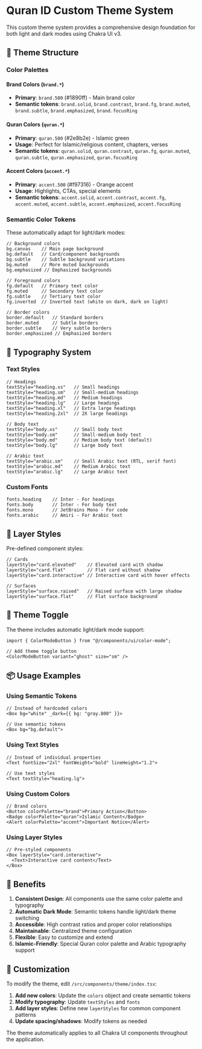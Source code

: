 # Quran ID Custom Theme System

This custom theme system provides a comprehensive design foundation for both light and dark modes using Chakra UI v3.

## 🎨 Theme Structure

### Color Palettes

#### Brand Colors (`brand.*`)

- **Primary**: `brand.500` (#1890ff) - Main brand color
- **Semantic tokens**: `brand.solid`, `brand.contrast`, `brand.fg`, `brand.muted`, `brand.subtle`, `brand.emphasized`, `brand.focusRing`

#### Quran Colors (`quran.*`)  

- **Primary**: `quran.500` (#2e8b2e) - Islamic green
- **Usage**: Perfect for Islamic/religious content, chapters, verses
- **Semantic tokens**: `quran.solid`, `quran.contrast`, `quran.fg`, `quran.muted`, `quran.subtle`, `quran.emphasized`, `quran.focusRing`

#### Accent Colors (`accent.*`)

- **Primary**: `accent.500` (#f97316) - Orange accent
- **Usage**: Highlights, CTAs, special elements
- **Semantic tokens**: `accent.solid`, `accent.contrast`, `accent.fg`, `accent.muted`, `accent.subtle`, `accent.emphasized`, `accent.focusRing`

### Semantic Color Tokens

These automatically adapt for light/dark modes:

```tsx
// Background colors
bg.canvas    // Main page background
bg.default   // Card/component backgrounds  
bg.subtle    // Subtle background variations
bg.muted     // More muted backgrounds
bg.emphasized // Emphasized backgrounds

// Foreground colors
fg.default   // Primary text color
fg.muted     // Secondary text color
fg.subtle    // Tertiary text color
fg.inverted  // Inverted text (white on dark, dark on light)

// Border colors  
border.default   // Standard borders
border.muted     // Subtle borders
border.subtle    // Very subtle borders
border.emphasized // Emphasized borders
```

## 📝 Typography System

### Text Styles

```tsx
// Headings
textStyle="heading.xs"   // Small headings
textStyle="heading.sm"   // Small-medium headings  
textStyle="heading.md"   // Medium headings
textStyle="heading.lg"   // Large headings
textStyle="heading.xl"   // Extra large headings
textStyle="heading.2xl"  // 2X large headings

// Body text
textStyle="body.xs"      // Small body text
textStyle="body.sm"      // Small-medium body text
textStyle="body.md"      // Medium body text (default)
textStyle="body.lg"      // Large body text

// Arabic text
textStyle="arabic.sm"    // Small Arabic text (RTL, serif font)
textStyle="arabic.md"    // Medium Arabic text  
textStyle="arabic.lg"    // Large Arabic text
```

### Custom Fonts

```tsx
fonts.heading    // Inter - For headings
fonts.body       // Inter - For body text
fonts.mono       // JetBrains Mono - For code
fonts.arabic     // Amiri - For Arabic text
```

## 🎨 Layer Styles

Pre-defined component styles:

```tsx
// Cards
layerStyle="card.elevated"    // Elevated card with shadow
layerStyle="card.flat"        // Flat card without shadow
layerStyle="card.interactive" // Interactive card with hover effects

// Surfaces  
layerStyle="surface.raised"   // Raised surface with large shadow
layerStyle="surface.flat"     // Flat surface background
```

## 🌙 Theme Toggle

The theme includes automatic light/dark mode support:

```tsx
import { ColorModeButton } from "@/components/ui/color-mode";

// Add theme toggle button
<ColorModeButton variant="ghost" size="sm" />
```

## 📦 Usage Examples

### Using Semantic Tokens

```tsx
// Instead of hardcoded colors
<Box bg="white" _dark={{ bg: "gray.800" }}>

// Use semantic tokens
<Box bg="bg.default">
```

### Using Text Styles

```tsx
// Instead of individual properties
<Text fontSize="2xl" fontWeight="bold" lineHeight="1.2">

// Use text styles  
<Text textStyle="heading.lg">
```

### Using Custom Colors

```tsx
// Brand colors
<Button colorPalette="brand">Primary Action</Button>
<Badge colorPalette="quran">Islamic Content</Badge>
<Alert colorPalette="accent">Important Notice</Alert>
```

### Using Layer Styles

```tsx
// Pre-styled components
<Box layerStyle="card.interactive">
  <Text>Interactive card content</Text>
</Box>
```

## 🎯 Benefits

1. **Consistent Design**: All components use the same color palette and typography
2. **Automatic Dark Mode**: Semantic tokens handle light/dark theme switching
3. **Accessible**: High contrast ratios and proper color relationships
4. **Maintainable**: Centralized theme configuration
5. **Flexible**: Easy to customize and extend
6. **Islamic-Friendly**: Special Quran color palette and Arabic typography support

## 🔧 Customization

To modify the theme, edit `/src/components/theme/index.tsx`:

1. **Add new colors**: Update the `colors` object and create semantic tokens
2. **Modify typography**: Update `textStyles` and `fonts`
3. **Add layer styles**: Define new `layerStyles` for common component patterns
4. **Update spacing/shadows**: Modify tokens as needed

The theme automatically applies to all Chakra UI components throughout the application.
